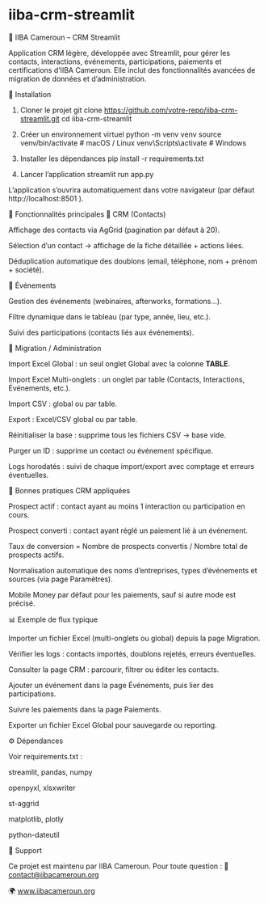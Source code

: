 # iiba-crm-streamlit

📌 IIBA Cameroun – CRM Streamlit

Application CRM légère, développée avec Streamlit, pour gérer les contacts, interactions, événements, participations, paiements et certifications d’IIBA Cameroun.
Elle inclut des fonctionnalités avancées de migration de données et d’administration.

🚀 Installation
1. Cloner le projet
git clone https://github.com/votre-repo/iiba-crm-streamlit.git
cd iiba-crm-streamlit

2. Créer un environnement virtuel
python -m venv venv
source venv/bin/activate   # macOS / Linux
venv\Scripts\activate      # Windows

3. Installer les dépendances
pip install -r requirements.txt

4. Lancer l’application
streamlit run app.py


L’application s’ouvrira automatiquement dans votre navigateur (par défaut http://localhost:8501
).

📂 Fonctionnalités principales
👥 CRM (Contacts)

Affichage des contacts via AgGrid (pagination par défaut à 20).

Sélection d’un contact → affichage de la fiche détaillée + actions liées.

Déduplication automatique des doublons (email, téléphone, nom + prénom + société).

📅 Événements

Gestion des événements (webinaires, afterworks, formations…).

Filtre dynamique dans le tableau (par type, année, lieu, etc.).

Suivi des participations (contacts liés aux événements).

📑 Migration / Administration

Import Excel Global : un seul onglet Global avec la colonne __TABLE__.

Import Excel Multi-onglets : un onglet par table (Contacts, Interactions, Événements, etc.).

Import CSV : global ou par table.

Export : Excel/CSV global ou par table.

Réinitialiser la base : supprime tous les fichiers CSV → base vide.

Purger un ID : supprime un contact ou événement spécifique.

Logs horodatés : suivi de chaque import/export avec comptage et erreurs éventuelles.

📝 Bonnes pratiques CRM appliquées

Prospect actif : contact ayant au moins 1 interaction ou participation en cours.

Prospect converti : contact ayant réglé un paiement lié à un événement.

Taux de conversion = Nombre de prospects convertis / Nombre total de prospects actifs.

Normalisation automatique des noms d’entreprises, types d’événements et sources (via page Paramètres).

Mobile Money par défaut pour les paiements, sauf si autre mode est précisé.

📊 Exemple de flux typique

Importer un fichier Excel (multi-onglets ou global) depuis la page Migration.

Vérifier les logs : contacts importés, doublons rejetés, erreurs éventuelles.

Consulter la page CRM : parcourir, filtrer ou éditer les contacts.

Ajouter un événement dans la page Événements, puis lier des participations.

Suivre les paiements dans la page Paiements.

Exporter un fichier Excel Global pour sauvegarde ou reporting.

⚙️ Dépendances

Voir requirements.txt
 :

streamlit, pandas, numpy

openpyxl, xlsxwriter

st-aggrid

matplotlib, plotly

python-dateutil

📧 Support

Ce projet est maintenu par IIBA Cameroun.
Pour toute question :
📩 contact@iibacameroun.org

🌍 www.iibacameroun.org
